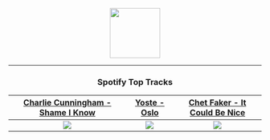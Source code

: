 <p align="center">
  <a href="https://www.tobiasmichael.de">
    <img src="https://tobiasmichael.de/assets/logo.gif" width="100" height="100"/>
  </a>
</p>

---

<h3 align="center">Spotify Top Tracks</h3>

[Charlie Cunningham - Shame I Know](https://open.spotify.com/track/6ywjwTmR20q5pm7G7g173b)|[Yoste - Oslo](https://open.spotify.com/track/7rtznArwf8NwZ70DtQuDyr)|[Chet Faker - It Could Be Nice](https://open.spotify.com/track/5lGoX0XHR2ystyz0OF3Kv5)
:---:|:----:|:----:
<img src="https://i.scdn.co/image/ab67616d00001e0241b492fb3de74a1d2450fed1"/>|<img src="https://i.scdn.co/image/ab67616d00001e0214b037c4b98c00ffbbaf369b"/>|<img src="https://i.scdn.co/image/ab67616d00001e028c35515f4890f09341fd281b"/>